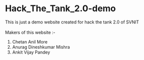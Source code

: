 # Hack_The_Tank_2.0-demo

This is just a demo website created for hack the tank 2.0 of SVNIT
<br>
<br>
Makers of this website :- <br>

1. Chetan Anil More
2. Anurag Dineshkumar Mishra
3. Ankit Vijay Pandey
